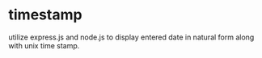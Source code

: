 # timestamp

utilize express.js and node.js to display entered date in natural form along with unix time stamp. 
